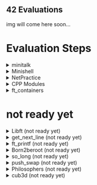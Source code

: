 ## 42 Evaluations

img will come here soon...

</p>
<p align="center">
	<h1>Evaluation Steps</h1> 

<details>
  <summary>minitalk</summary>
	</p>
	<p align="center">
	<img alt="minitalk" src="https://raw.githubusercontent.com/yeaktas/42-evaluation/main/img/projects-minitalk-42-2023-01-22.png">
</details>

<details>
  <summary>Minishell</summary>
	</p>
	<p align="center">
	<img alt="Minishell" src="https://raw.githubusercontent.com/yeaktas/42-evaluation/main/img/projects-minishell-42-2023-01-06.png">
</details>

<details>
  <summary>NetPractice</summary>
	</p>
	<p align="center">
	<img alt="NetPractice" src="https://raw.githubusercontent.com/yeaktas/42-evaluation/main/img/projects-netpractice-42-2023-01-22.png">
</details>

<details>
  <summary>CPP Modules</summary>
	<details>
  		<summary>CPP Module 00</summary>
		</p>
		<p align="center">
		<img alt="CPP Module 00" src="https://raw.githubusercontent.com/yeaktas/42-evaluation/main/img/projects-cpp_module_00-42-edit-2023-02-01.png">
	</details>
	<details>
  		<summary>CPP Module 01</summary>
		</p>
		<p align="center">
		<img alt="CPP Module 01" src="https://raw.githubusercontent.com/yeaktas/42-evaluation/main/img/projects-cpp_module_01-42-edit-2023-01-22.png">
	</details>
</details>

<details>
  <summary>ft_containers</summary>
	</p>
	<p align="center">
	<img alt="ft_containers" src="https://raw.githubusercontent.com/yeaktas/42-evaluation/main/img/projects-ft_containers-42-2023-01-30.png">
</details>

# not ready yet

<details>
  <summary>Libft (not ready yet)</summary>
	</p>
	<p align="center">
	<img alt="Libft" src="https://raw.githubusercontent.com/yeaktas/42-evaluation/main/img/help.jpg">
</details>

<details>
  <summary>get_next_line (not ready yet)</summary>
	</p>
	<p align="center">
	<img alt="get_next_line" src="https://raw.githubusercontent.com/yeaktas/42-evaluation/main/img/help.jpg">
</details>

<details>
  <summary>ft_printf (not ready yet)</summary>
	</p>
	<p align="center">
	<img alt="ft_printf" src="https://raw.githubusercontent.com/yeaktas/42-evaluation/main/img/help.jpg">
</details>

<details>
  <summary>Born2beroot (not ready yet)</summary>
	</p>
	<p align="center">
	<img alt="Born2beroot" src="https://raw.githubusercontent.com/yeaktas/42-evaluation/main/img/help.jpg">
</details>

<details>
  <summary>so_long (not ready yet)</summary>
	</p>
	<p align="center">
	<img alt="so_long" src="https://raw.githubusercontent.com/yeaktas/42-evaluation/main/img/help.jpg">
</details>

<details>
  <summary>push_swap (not ready yet)</summary>
	</p>
	<p align="center">
	<img alt="push_swap" src="https://raw.githubusercontent.com/yeaktas/42-evaluation/main/img/help.jpg">
</details>

<details>
  <summary>Philosophers (not ready yet)</summary>
	</p>
	<p align="center">
	<img alt="Philosophers" src="https://raw.githubusercontent.com/yeaktas/42-evaluation/main/img/help.jpg">
</details>

<details>
  <summary>cub3d (not ready yet)</summary>
	</p>
	<p align="center">
	<img alt="cub3d" src="https://raw.githubusercontent.com/yeaktas/42-evaluation/main/img/help.jpg">
</details>